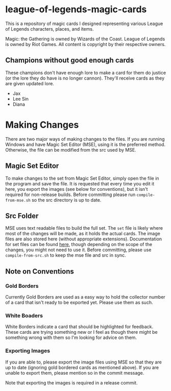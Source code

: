 # league-of-legends-magic-cards

This is a repository of magic cards I designed representing various League of Legends characters, places, and items. 

Magic: the Gathering is owned by Wizards of the Coast. League of Legends is owned by Riot Games. All content is copyright by their respective owners.

## Champions without good enough cards
These champions don't have enough lore to make a card for them do justice (or the lore they do have is no longer cannon). They'll receive cards as they are given updated lore.

* Jax
* Lee Sin
* Diana

# Making Changes

There are two major ways of making changes to the files. If you are running Windows and have Magic Set Editor (MSE), using it is the preferred method. Otherwise, the file can be modified from the src used by MSE.

## Magic Set Editor

To make changes to the set from Magic Set Editor, simply open the file in the program and save the file. It is requested that every time you edit it here, you export the images (see below for conventions), but it isn't required for non-release builds.
Before committing please run `compile-from-mse.sh` so the src directory is up to date.

## Src Folder

MSE uses text readable files to build the full set. The `set` file is likely where most of the changes will be made, as it holds the actual cards. The image files are also stored here (without appropriate extensions).
Documentation for set files can be found [here](http://magicseteditor.sourceforge.net/doc/type/set "Magic Set Editor - Set Types"), though depending on the scope of the changes, you might not need to use it.
Before committing, please use `compile-from-src.sh` to keep the mse file and src in sync.

## Note on Conventions

### Gold Borders
Currently Gold Borders are used as a easy way to hold the collector number of a card that isn't ready to be exported yet. Please use them as such.

### White Boaders
White Borders indicate a card that should be highlighted for feedback. These cards are trying something new or I feel as though there might be something wrong with them so I'm looking for advice on them.

### Exporting Images
If you are able to, please export the image files using MSE so that they are up to date (ignoring gold bordered cards as mentioned above). If you are unable to export them, please mention so in the commit message. 

Note that exporting the images is required in a release commit.
